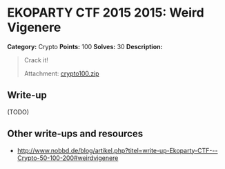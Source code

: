 # EKOPARTY CTF 2015 2015: Weird Vigenere

**Category:** Crypto
**Points:** 100
**Solves:** 30
**Description:**

> Crack it!
> 
> Attachment: [crypto100.zip](./crypto100.zip)


## Write-up

(TODO)

## Other write-ups and resources

* <http://www.nobbd.de/blog/artikel.php?titel=write-up-Ekoparty-CTF---Crypto-50-100-200#weirdvigenere>
